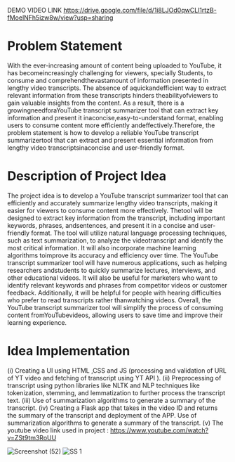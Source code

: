
DEMO VIDEO LINK
https://drive.google.com/file/d/1i8LJOd0qwCLl1rtzB-fMoelNFh5izw8w/view?usp=sharing

# Problem Statement
With the ever-increasing amount of content being uploaded to YouTube, it has becomeincreasingly challenging for viewers, specially Students, to consume and comprehendthevastamount of information presented in lengthy video transcripts. The absence of aquickandefficient way to extract relevant information from these transcripts hinders theabilityofviewers to gain valuable insights from the content. As a result, there is a growingneedforaYouTube transcript summarizer tool that can extract key information and present it inaconcise,easy-to-understand format, enabling users to consume content more efficiently andeffectively.Therefore, the problem statement is how to develop a reliable YouTube transcript summarizertool that can extract and present essential information from lengthy video transcriptsinaconcise and user-friendly format. 

# Description of Project Idea
The project idea is to develop a YouTube transcript summarizer tool that can efficiently and accurately
summarize lengthy video transcripts, making it easier for viewers to consume content more effectively. Thetool
will be designed to extract key information from the transcript, including important keywords, phrases, andsentences, and present it in a concise and user-friendly format. The tool will utilize natural language processing techniques, such as text summarization, to analyze the videotranscript and identify the most critical information. It will also incorporate machine learning algorithms toimprove its accuracy and efficiency over time. The YouTube transcript summarizer tool will have numerous applications, such as helping researchers andstudents to quickly summarize lectures, interviews, and other educational videos. It will also be useful for
marketers who want to identify relevant keywords and phrases from competitor videos or customer feedback. Additionally, it will be helpful for people with hearing difficulties who prefer to read transcripts rather thanwatching videos. Overall, the YouTube transcript summarizer tool will simplify the process of consuming content fromYouTubevideos, allowing users to save time and improve their learning experience.


# Idea Implementation
(i) Creating a UI using HTML ,CSS and JS (processing and validation of URL of YT video and fetching of transcript using YT API ).
(ii) Preprocessing of transcript using python libraries like NLTK and NLP techniques like tokenization, stemming, and lemmatization to further process the transcript text.
(iii) Use of summarization algorithms to generate a summary of the transcript.
(iv) Creating a Flask app that takes in the video ID and returns the summary of the transcript and deployment of the APP. Use of summarization algorithms to generate a summary of the transcript.
(v) The youtube video link used in project : https://www.youtube.com/watch?v=ZSt9tm3RoUU 

![Screenshot (52)](https://user-images.githubusercontent.com/90023409/232319647-4f58e448-dbf8-4a05-88a1-654668ed78c1.png)
![SS 1](https://user-images.githubusercontent.com/90023409/232320374-35f4a92c-26cc-4188-bc7a-db5038dfbdf0.jpg)

